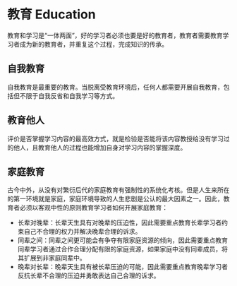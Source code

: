 # 教育 Education

教育和学习是“一体两面”，好的学习者必须也要是好的教育者，教育者需要教育学习者成为新的教育者，并重复这个过程，完成知识的传承。

## 自我教育

自我教育是最重要的教育。当脱离受教育环境后，任何人都需要开展自我教育，包括但不限于自我反省和自我学习等方式。

## 教育他人

评价是否掌握学习内容的最高效方式，就是检验是否能将该内容教授给没有学习过的他人，且教育他人的过程也能增加自身对学习内容的掌握深度。

## 家庭教育

古今中外，从没有对繁衍后代的家庭教育有强制性的系统化考核。但是人生来所在的第一环境就是家庭，家庭环境导致的人生悲剧是公认的最大因素之一。因此，教育者必须以客观中性的原则教育学习者如何开展家庭教育：

- 长辈对晚辈：长辈天生具有对晚辈的压迫性，因此需要重点教育长辈学习者约束自己不合理的权力并解决晚辈合理的诉求。
- 同辈之间：同辈之间更可能会有争夺有限家庭资源的倾向，因此需要重点教育同辈学习者通过合作合理分配有限的家庭资源，如果家庭中没有同辈成员，将其扩展到非家庭同辈中。
- 晚辈对长辈：晚辈天生具有被长辈压迫的可能，因此需要重点教育晚辈学习者反抗长辈不合理的压迫并勇敢表达自己合理的诉求。
